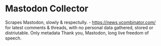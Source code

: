 # Mastodon Collector
Scrapes Mastodon, slowly & respectully. - https://news.ycombinator.com/
for latest comments & threads, with no personal data gathered, stored or distriutable.
Only metadata
Thank you, Mastodon, long live freedom of speech.
